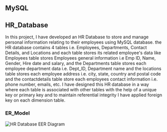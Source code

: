 ## MySQL
## HR_Database

In this project, I have developed an HR Database to store and manage personal information relating to their employees using MySQL database.
the HR database contains 4 tables i.e. Employees, Departments, Contact Details, and Locations and each table stores its related employee's data like Employees table stores Employees general information i.e Emp ID, Name, Gender, Hire date and salary, and the Departments table stores each employee department data i.e. Dept_ID, Department name and the locations table stores each employee address i.e. city, state, country and postal code and the contactdetails table store each employees contact information i.e. phone number, emails, etc.
I have designed this HR database in a way where each table is associated with other tables with the help of a unique key or primary key and to maintain referential integrity I have applied foreign key on each dimension table.

### ER_Model 

![HR Database EER Diagram](https://user-images.githubusercontent.com/64730394/182222212-0b58cf4f-b281-4590-976a-7012c90cf895.jpg)

